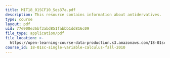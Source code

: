 ```yaml
---
title: MIT18_01SCF10_Ses37a.pdf
description: This resource contains information about antidervatives.
type: course
layout: pdf
uid: 77e900e36bf3abd851fabbb1dd816c09
file_type: application/pdf
file_location: >-
  https://open-learning-course-data-production.s3.amazonaws.com/18-01sc-single-variable-calculus-fall-2010/77e900e36bf3abd851fabbb1dd816c09_MIT18_01SCF10_Ses37a.pdf
course_id: 18-01sc-single-variable-calculus-fall-2010
---
```

